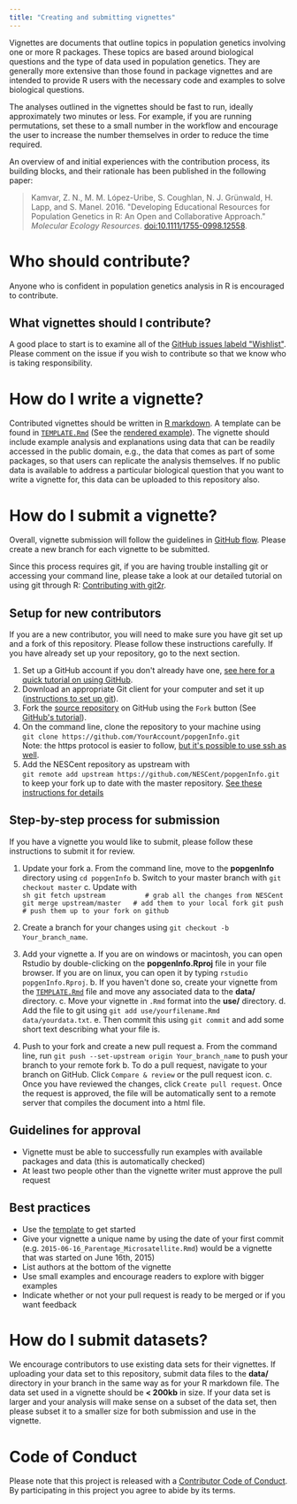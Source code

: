 ```yaml
---
title: "Creating and submitting vignettes"
---
```


Vignettes are documents that outline topics in population genetics involving one or more R packages. These topics are based around biological questions and the type of data used in population genetics. They are generally more extensive than those found in package vignettes and are intended to provide R users with the necessary code and examples to solve biological questions. 

The analyses outlined in the vignettes should be fast to run, ideally approximately two minutes or less. For example, if you are running permutations, set these to a small number in the workflow and encourage the user to increase the number themselves in order to reduce the time required.

An overview of and initial experiences with the contribution process, its building blocks, and their rationale has been published in the following paper:

> Kamvar, Z. N., M. M. López-Uribe, S. Coughlan, N. J. Grünwald, H. Lapp, and S. Manel. 2016. "Developing Educational Resources for Population Genetics in R: An Open and Collaborative Approach." _Molecular Ecology Resources_. [doi:10.1111/1755-0998.12558].

# Who should contribute?

Anyone who is confident in population genetics analysis in R is encouraged to contribute.

## What vignettes should I contribute?

A good place to start is to examine all of the [GitHub issues labeld "Wishlist"](https://github.com/NESCent/popgenInfo/labels/Wishlist). Please comment on the issue if you wish to contribute so that we know who is taking responsibility.

# How do I write a vignette?

Contributed vignettes should be written in [R markdown](http://rmarkdown.rstudio.com/). A template can be found in [`TEMPLATE.Rmd`](https://github.com/nescent/popgenInfo/tree/master/TEMPLATE.Rmd) (See the [rendered example](TEMPLATE.html)). The vignette should include example analysis and explanations using data that can be readily accessed in the public domain, e.g., the data that comes as part of some packages, so that users can replicate the analysis themselves. If no public data is available to address a particular biological question that you want to write a vignette for, this data can be uploaded to this repository also.

# How do I submit a vignette?

Overall, vignette submission will follow the guidelines in [GitHub flow](https://guides.github.com/introduction/flow/index.html). Please create a new branch for each vignette to be submitted. 

Since this process requires git, if you are having trouble installing git or accessing your command line, please take a look at our detailed tutorial on using git through R: [Contributing with git2r](CONTRIBUTING_WITH_GIT2R.html).

 
## Setup for new contributors

If you are a new contributor, you will need to make sure you have git set up and a fork of this repository. Please follow these instructions carefully. If you have already set up your repository, go to the next section. 

1. Set up a GitHub account if you don't already have one, [see here for a quick tutorial on using GitHub](https://guides.github.com/activities/hello-world/). 
2. Download an appropriate Git client for your computer and set it up ([instructions to set up git](https://help.github.com/articles/set-up-git/)).
3. Fork the [source repository](http://github.com/NESCent/popgenInfo) on GitHub using the `Fork` button (See [GitHub's tutorial](https://help.github.com/articles/fork-a-repo/)). 
4. On the command line, clone the repository to your machine using    
`git clone https://github.com/YourAccount/popgenInfo.git`    
Note: the https protocol is easier to follow, [but it's possible to use ssh as well](https://help.github.com/articles/fork-a-repo/#step-2-create-a-local-clone-of-your-fork). 
5. Add the NESCent repository as upstream with     
`git remote add upstream https://github.com/NESCent/popgenInfo.git`    
to keep your fork up to date with the master repository. [See these instructions for details](https://help.github.com/articles/fork-a-repo/#step-3-configure-git-to-sync-your-fork-with-the-original-spoon-knife-repository)

## Step-by-step process for submission

If you have a vignette you would like to submit, please follow these instructions to submit it for review. 

1. Update your fork
    a. From the command line, move to the **popgenInfo** directory using `cd popgenInfo`
    b. Switch to your master branch with `git checkout master`
    c. Update with    
        ```sh
        git fetch upstream          # grab all the changes from NESCent
        git merge upstream/master   # add them to your local fork
        git push                    # push them up to your fork on github
        ```    

2. Create a branch for your changes using `git checkout -b Your_branch_name`.
3. Add your vignette
    a. If you are on windows or macintosh, you can open Rstudio by double-clicking on the **popgenInfo.Rproj** file in your file browser. If you are on linux, you can open it by typing `rstudio popgenInfo.Rproj`.
    b. If you haven't done so, create your vignette from the [`TEMPLATE.Rmd`](https://github.com/nescent/popgenInfo/tree/master/TEMPLATE.Rmd) file and move any associated data to the **data/** directory.
    c. Move your  vignette in `.Rmd` format into the **use/** directory.
    d. Add the file to git using `git add use/yourfilename.Rmd data/yourdata.txt`.
    e. Then commit this using `git commit` and add some short text describing what your file is.
4. Push to your fork and create a new pull request
    a. From the command line, run `git push --set-upstream origin Your_branch_name` to push your branch to your remote fork
    b. To do a pull request, navigate to your branch on GitHub. Click `Compare & review` or the pull request icon.
    c. Once you have reviewed the changes, click `Create pull request`. Once the request is approved, the file will be automatically sent to a remote server that compiles the document into a html file.

## Guidelines for approval

 - Vignette must be able to successfully run examples with available packages and data (this is automatically checked)
 - At least two people other than the vignette writer must approve the pull request

## Best practices

 - Use the [template](https://github.com/nescent/popgenInfo/tree/master/TEMPLATE.Rmd) to get started
 - Give your vignette a unique name by using the date of your first commit (e.g. `2015-06-16_Parentage_Microsatellite.Rmd`) would be a vignette that was started on June 16th, 2015) 
 - List authors at the bottom of the vignette
 - Use small examples and encourage readers to explore with bigger examples
 - Indicate whether or not your pull request is ready to be merged or if you want feedback

# How do I submit datasets?

We encourage contributors to use existing data sets for their vignettes. If uploading your data set to this repository, submit data files to the **data/** directory in your branch in the same way as for your R markdown file. The data set used in a vignette should be **< 200kb** in size. If your data set is larger and your analysis will make sense on a subset of the data set, then please subset it to a smaller size for both submission and use in the vignette. 

# Code of Conduct

Please note that this project is released with a [Contributor Code of Conduct](CONDUCT.html). By participating in this project you agree to abide by its terms.

[doi:10.1111/1755-0998.12558]: http://doi.org/10.1111/1755-0998.12558
